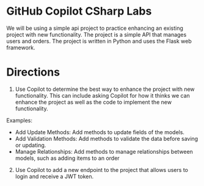 # GitHub Copilot CSharp Labs

We will be using a simple api project to practice enhancing an existing project with new functionality.  The project is a simple API that manages users and orders.  The project is written in Python and uses the Flask web framework.

# Directions

1. Use Copilot to determine the best way to enhance the project with new functionality.  This can include asking Copilot for how it thinks we can enhance the project as well as the code to implement the new functionality.

Examples:
- Add Update Methods: Add methods to update fields of the models.
- Add Validation Methods: Add methods to validate the data before saving or updating.
- Manage Relationships: Add methods to manage relationships between models, such as adding items to an order

2. Use Copilot to add a new endpoint to the project that allows users to login and receive a JWT token.
